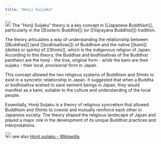 ```yaml
---
title: "Honji Suijaku"
---
```


<img src='https://scrapbox.io/api/pages/nishio/GPT/icon' alt='GPT.icon' height="19.5"/> The "Honji Suijaku" theory is a key concept in [[Japanese Buddhism]], particularly in the [[Esoteric Buddhist]] (or [[Vajrayana Buddhist]]) tradition.

The theory articulates a way of understanding the relationship between [[Buddhas]] (and [[bodhisattvas]]) of Buddhism and the native [[kami]] (deities or spirits) of [[Shinto]], which is the indigenous religion of Japan. According to this theory, the Buddhas and bodhisattvas of the Buddhist pantheon are the honji - the true, original form - while the kami are their suijaku - their local, provisional form in Japan.

This concept allowed the two religious systems of Buddhism and Shinto to exist in a syncretic relationship in Japan. It suggested that when a Buddha or bodhisattva wished to save sentient beings in Japan, they would manifest as a kami, suitable to the culture and understanding of the local people.

Essentially, Honji Suijaku is a theory of religious syncretism that allowed Buddhism and Shinto to coexist and mutually reinforce each other in Japanese society. The theory shaped the religious landscape of Japan and played a major role in the development of its unique Buddhist practices and interpretations.

<img src='https://scrapbox.io/api/pages/nishio/nishio/icon' alt='nishio.icon' height="19.5"/> see also [Honji suijaku - Wikipedia](https://en.wikipedia.org/wiki/Honji_suijaku)
